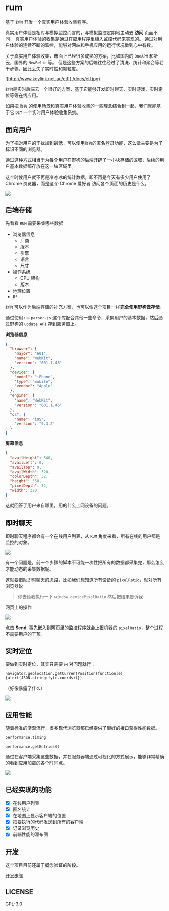 # rum
基于 `野狗` 开发一个真实用户体验收集程序。

真实用户体验是相对与模拟监控而言的，与模拟监控定期地主动去 **访问** 页面不同，
真实用户体验的收集是通过在应用程序里植入监控代码来实现的。
通过对用户体验的连续不断的监控，能够对网站和手机应用的运行状况做到心中有数。

关于真实用户体验收集，市面上已经很多成熟的方案，比如国内的 `OneAPM` 和听云，国外的 `NewRelic` 等。
但是这些方案的后端往往经过了清洗、统计和聚合等若干步骤，因此丢失了实时性和颗粒度。

![http://www.keylink.net.au/etl](./docs/etl.jpg)

`野狗`是实时后端云一个很好的方案，基于它能够开发即时聊天、实时游戏、实时定位等等在线应用。

如果把 `野狗` 的使用场景和真实用户体验收集的一些理念结合到一起，我们就能基于它 `DIY` 一个实时用户体验收集系统。

## 面向用户

为了把对用户的干扰加到最低，可以使用`野狗`的匿名登录功能，这么做主要是为了标识不同的浏览器。

通过这种方式相当于为每个用户在野狗的后端开辟了一小块存储的区域，后续的用户基本数据都存放在这一块区域里。

这个时候用户就不再是冷冰冰的统计数据，即不再是今天有多少用户使用了 Chrome 浏览器，而是这个 Chrome 爱好者
访问各个页面的历史是什么。

![](./docs/history.png)

## 后端存储

先看看 `RUM` 需要采集哪些数据

- 浏览器信息
  - 厂商
  - 版本
  - 引擎
  - 语言
  - 尺寸
- 操作系统
  - CPU 架构
  - 版本
- 地理位置
- IP

`野狗` 可以作为后端存储的补充方案，也可以像这个项目一样**完全使用野狗做存储**。

通过使用 `ua-parser-js` 这个库配合其他一些命令，采集用户的基本数据，然后通过野狗的 `update API` 存到服务器上。

**浏览器信息**

```json
{
  "browser": {
    "major": "601",
    "name": "WebKit",
    "version": "601.1.46"
  },
  "device": {
    "model": "iPhone",
    "type": "mobile",
    "vendor": "Apple"
  },
  "engine": {
    "name": "WebKit",
    "version": "601.1.46"
  },
  "os": {
    "name": "iOS",
    "version": "9.3.2"
  }
}
```

**屏幕信息**

```json
{
  "availHeight": 548,
  "availLeft": 0,
  "availTop": 0,
  "availWidth": 320,
  "colorDepth": 32,
  "height": 568,
  "pixelDepth": 32,
  "width": 320
}
```

这就回答了用户来自哪里，用的什么上网设备的问题。

## 即时聊天

即时聊天程序都会有一个在线用户列表，从 `RUM` 角度来看，所有在线的用户都是监控的对象。

![](./docs/users.png)

有一个问题是，前一个步骤的脚本不可能一次性把所有的数据都采集完，那么怎么才能动态的采集数据呢。

这就要借助即时聊天的思路，比如我们想知道所有设备的 `pixelRatio`，就对所有浏览器说

> 你去给我执行一下 `window.devicePixelRatio` 然后把结果告诉我

网页上的操作

![](./docs/control.png)

点击 **Send**, 事先嵌入到网页里的监控程序就会上报机器的 `pixelRatio`，整个过程不需要用户的干预。

## 实时定位

要做到实时定位，其实只需要 `问` 对问题就行：

```
navigator.geolocation.getCurrentPosition(function(e){alert(JSON.stringify(e.coords))})
```

（好像暴露了什么）

![](./docs/position.png)

## 应用性能

随着标准的渐渐流行，很多现代浏览器都已经提供了很好的接口获得性能数据。

```
performance.timing
```

```
performance.getEntries()
```

通过在客户端采集这些数据，并在服务器端通过可视化的方式展示，能够非常精确的看到应用加载的各个时间点。

![](./docs/timeline.png)

## 已经实现的功能

- [x] 在线用户列表
- [x] 匿名统计
- [x] 在地图上显示客户端的位置
- [x] 把要执行的代码发送到所有的客户端
- [x] 记录浏览历史
- [x] 前端性能的瀑布图

## 开发

这个项目目前还属于概念验证的阶段。

[开发步骤](https://github.com/wyvernnot/rum/wiki/%E5%AE%89%E8%A3%85%E9%9C%80%E6%B1%82)

## LICENSE

GPL-3.0
